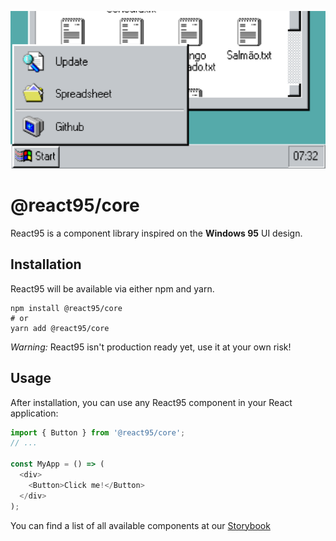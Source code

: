 ![React95 components simple example](../../assets/components.png)

# @react95/core

React95 is a component library inspired on the **Windows 95** UI design.

## Installation

React95 will be available via either npm and yarn.

```shell
npm install @react95/core
# or
yarn add @react95/core
```

_Warning:_ React95 isn't production ready yet, use it at your own risk!

## Usage

After installation, you can use any React95 component in your React application:

```js
import { Button } from '@react95/core';
// ...

const MyApp = () => (
  <div>
    <Button>Click me!</Button>
  </div>
);
```

You can find a list of all available components at our [Storybook](https://react95.github.io/React95/)
